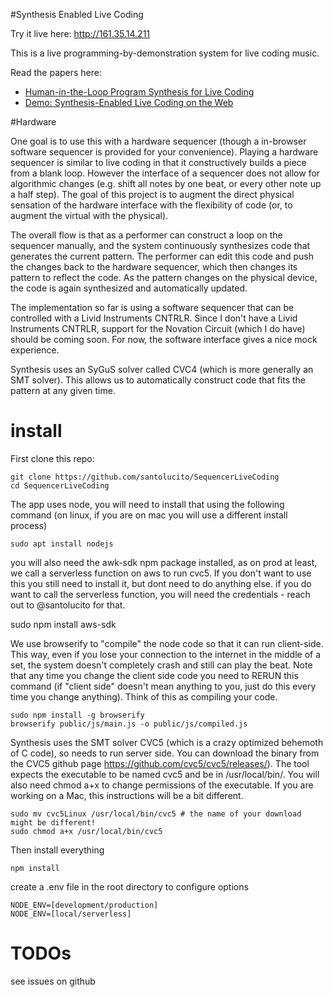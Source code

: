 #Synthesis Enabled Live Coding

Try it live here: http://161.35.14.211

This is a live programming-by-demonstration system for live coding music.

Read the papers here:

- [Human-in-the-Loop Program Synthesis for Live Coding](http://www.marksantolucito.com/papers/farm2021.pdf)
- [Demo: Synthesis-Enabled Live Coding on the Web](http://www.marksantolucito.com/papers/plie2021.pdf)

#Hardware

One goal is to use this with a hardware sequencer (though a in-browser software sequencer is provided for your convenience). Playing a hardware sequencer is similar to live coding in that it constructively builds a piece from a blank loop. However the interface of a sequencer does not allow for algorithmic changes (e.g. shift all notes by one beat, or every other note up a half step). The goal of this project is to augment the direct physical sensation of the hardware interface with the flexibility of code (or, to augment the virtual with the physical).

The overall flow is that as a performer can construct a loop on the sequencer manually, and the system continuously synthesizes code that generates the current pattern. The performer can edit this code and push the changes back to the hardware sequencer, which then changes its pattern to reflect the code. As the pattern changes on the physical device, the code is again synthesized and automatically updated.

The implementation so far is using a software sequencer that can be controlled with a Livid Instruments CNTRLR. Since I don't have a Livid Instruments CNTRLR, support for the Novation Circuit (which I do have) should be coming soon. For now, the software interface gives a nice mock experience.

Synthesis uses an SyGuS solver called CVC4 (which is more generally an SMT solver). This allows us to automatically construct code that fits the pattern at any given time.

# install

First clone this repo:

    git clone https://github.com/santolucito/SequencerLiveCoding
    cd SequencerLiveCoding

The app uses node, you will need to install that using the following command (on linux, if you are on mac you will use a different install process)

    sudo apt install nodejs

you will also need the awk-sdk npm package installed, as on prod at least, we call a serverless function on aws to run cvc5.
If you don't want to use this you still need to install it, but dont need to do anything else.
if you do want to call the serverless function, you will need the credentials - reach out to @santolucito for that.
  
   sudo npm install aws-sdk 

We use browserify to "compile" the node code so that it can run client-side. This way,
even if you lose your connection to the internet in the middle of a set, the system doesn't completely crash and still can play the beat.
Note that any time you change the client side code you need to RERUN this command (if "client side" doesn't mean anything to you, just do this every time you change anything).
Think of this as compiling your code.

    sudo npm install -g browserify
    browserify public/js/main.js -o public/js/compiled.js

Synthesis uses the SMT solver CVC5 (which is a crazy optimized behemoth of C code), so needs to run server side. You can download the binary from the CVC5 github page https://github.com/cvc5/cvc5/releases/). The tool expects the executable to be named cvc5 and be in /usr/local/bin/. You will also need chmod a+x to change permissions of the executable. If you are working on a Mac, this instructions will be a bit different.

    sudo mv cvc5Linux /usr/local/bin/cvc5 # the name of your download might be different!
    sudo chmod a+x /usr/local/bin/cvc5

Then install everything

    npm install

create a .env file in the root directory to configure options

    NODE_ENV=[development/production]
    NODE_ENV=[local/serverless]

# TODOs

see issues on github
